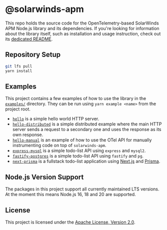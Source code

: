 # @solarwinds-apm

This repo holds the source code for the OpenTelemetry-based SolarWinds APM Node.js library and its dependencies. If you're looking for information about the library itself, such as installation and usage instruction, check out its [dedicated README](./packages/solarwinds-apm#README).

## Repository Setup

```sh
git lfs pull
yarn install
```

## Examples

This project contains a few examples of how to use the library in the [`examples/`](./examples/) directory. They can be run using `yarn example <name>` from the project root.

- [`hello`](./examples/hello) is a simple hello world HTTP server.
- [`hello-distributed`](./examples/hello-distributed/) is a simple distributed example where the main HTTP server sends a request to a secondary one and uses the response as its own response.
- [`hello-manual`](./examples/hello-manual/) is an example of how to use the OTel API for manually instrumenting code on top of `solarwinds-apm`.
- [`express-mysql`](./examples/express-mysql/) is a simple todo-list API using `express` and `mysql2`.
- [`fastify-postgres`](./examples/fastify-postgres/) is a simple todo-list API using `fastify` and `pg`.
- [`next-prisma`](./examples/next-prisma/) is a fullstack todo-list application using [Next.js](https://nextjs.org) and [Prisma](https://prisma.io).

## Node.js Version Support

The packages in this project support all currently maintained LTS versions. At the moment this means Node.js 16, 18 and 20 are supported.

## License

This project is licensed under the [Apache License, Version 2.0](./LICENSE).
